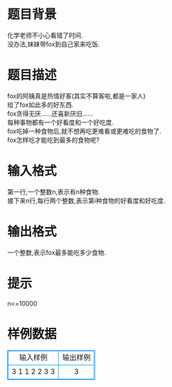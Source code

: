 # 

 
 # 题目背景 
化学老师不小心看错了时间.<BR>没办法,妹妹带fox到自己家来吃饭. 

 
 # 题目描述 
fox的阿姨真是热情好客(其实不算客啦,都是一家人)<BR>给了fox如此多的好东西.<BR>fox贪得无厌......还喜新厌旧......<BR>每种事物都有一个好看度和一个好吃度.<BR>fox吃掉一种食物后,就不想再吃更难看或更难吃的食物了.<BR>fox怎样吃才能吃到最多的食物呢? 

 
 # 输入格式 
第一行,一个整数n,表示有n种食物.<BR>接下来n行,每行两个整数,表示第i种食物的好看度和好吃度. 

 
 # 输出格式 
一个整数,表示fox最多能吃多少食物. 

 
 # 提示 
n&lt;=10000 
# 样例数据
<style>
        table,table tr th, table tr td { border:1px solid #0094ff; }
        table { width: 200px; min-height: 25px; line-height: 25px; text-align: center; border-collapse: collapse;}   
    </style>
<table>
	<tr>
		<td>输入样例</td>
		<td>输出样例</td>
	</tr>
<tr><td>3
1 1
2 2
3 3</td><td>3</td></tr></table>
